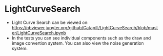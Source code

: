 # LightCurveSearch
* Light Curve Search can be viewed on https://nbviewer.jupyter.org/github/Catapill/LightCurveSearch/blob/master/LightCurveSearch.ipynb
* In the tests you can see individual components such as the draw and image convertion system. You can also view the noise generation system.
